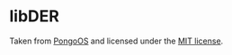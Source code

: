 # libDER

Taken from [PongoOS](https://github.com/checkra1n/PongoOS/tree/iOS15) and licensed under the [MIT license](https://github.com/checkra1n/PongoOS/tree/iOS15/LICENSE.md).